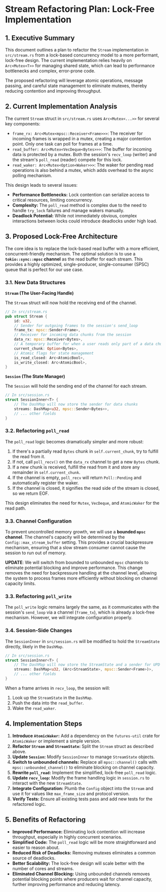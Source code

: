# Stream Refactoring Plan: Lock-Free Implementation

## 1. Executive Summary

This document outlines a plan to refactor the `Stream` implementation in `src/stream.rs` from a lock-based concurrency model to a more performant, lock-free design. The current implementation relies heavily on `Arc<Mutex<T>>` for managing shared state, which can lead to performance bottlenecks and complex, error-prone code.

The proposed refactoring will leverage atomic operations, message passing, and careful state management to eliminate mutexes, thereby reducing contention and improving throughput.

## 2. Current Implementation Analysis

The current `Stream` struct in `src/stream.rs` uses `Arc<Mutex<...>>` for several key components:

*   `frame_rx: Arc<Mutex<mpsc::Receiver<Frame>>>`: The receiver for incoming frames is wrapped in a mutex, creating a major contention point. Only one task can poll for frames at a time.
*   `read_buffer: Arc<Mutex<VecDeque<Bytes>>>`: The buffer for incoming data is protected by a mutex. Both the session's `recv_loop` (writer) and the stream's `poll_read` (reader) compete for this lock.
*   `read_waker: Arc<Mutex<Option<Waker>>>`: The waker for pending read operations is also behind a mutex, which adds overhead to the async polling mechanism.

This design leads to several issues:
*   **Performance Bottlenecks:** Lock contention can serialize access to critical resources, limiting concurrency.
*   **Complexity:** The `poll_read` method is complex due to the need to handle `try_lock` failures and manage wakers manually.
*   **Deadlock Potential:** While not immediately obvious, complex interactions between locks could introduce deadlocks under high load.

## 3. Proposed Lock-Free Architecture

The core idea is to replace the lock-based read buffer with a more efficient, concurrent-friendly mechanism. The optimal solution is to use a **`tokio::sync::mpsc` channel** as the read buffer for each stream. This provides a highly optimized, single-producer, single-consumer (SPSC) queue that is perfect for our use case.

### 3.1. New Data Structures

**`Stream` (The User-Facing Handle)**

The `Stream` struct will now hold the receiving end of the channel.

```rust
// In src/stream.rs
pub struct Stream {
    id: u32,
    // Sender for outgoing frames to the session's send_loop
    frame_tx: mpsc::Sender<Frame>,
    // Receiver for incoming data chunks from the session
    data_rx: mpsc::Receiver<Bytes>,
    // A temporary buffer for when a user reads only part of a data chunk
    current_chunk: Option<Bytes>,
    // Atomic flags for state management
    is_read_closed: Arc<AtomicBool>,
    is_write_closed: Arc<AtomicBool>,
}
```

**`Session` (The State Manager)**

The `Session` will hold the sending end of the channel for each stream.

```rust
// In src/session.rs
struct SessionInner<T> {
    // The DashMap will now store the sender for data chunks
    streams: DashMap<u32, mpsc::Sender<Bytes>>,
    // ... other fields
}
```

### 3.2. Refactoring `poll_read`

The `poll_read` logic becomes dramatically simpler and more robust:

1.  If there's a partially read `Bytes` chunk in `self.current_chunk`, try to fulfill the read from it.
2.  If not, call `poll_recv()` on the `data_rx` channel to get a new `Bytes` chunk.
3.  If a new chunk is received, fulfill the read from it and store any remainder in `self.current_chunk`.
4.  If the channel is empty, `poll_recv` will return `Poll::Pending` and automatically register the waker.
5.  If the channel is closed, it signifies the read side of the stream is closed, so we return EOF.

This design eliminates the need for `Mutex`, `VecDeque`, and `AtomicWaker` for the read path.

### 3.3. Channel Configuration

To prevent uncontrolled memory growth, we will use a **bounded `mpsc` channel**. The channel's capacity will be determined by the `Config::max_stream_buffer` setting. This provides a crucial backpressure mechanism, ensuring that a slow stream consumer cannot cause the session to run out of memory.

**UPDATE**: We will switch from bounded to unbounded `mpsc` channels to eliminate potential blocking and improve performance. This change removes the need for backpressure handling at the channel level, allowing the system to process frames more efficiently without blocking on channel capacity limits.

### 3.3. Refactoring `poll_write`

The `poll_write` logic remains largely the same, as it communicates with the session's `send_loop` via a channel (`frame_tx`), which is already a lock-free mechanism. However, we will integrate configuration properly.

### 3.4. Session-Side Changes

The `SessionInner` in `src/session.rs` will be modified to hold the `StreamState` directly, likely in the `DashMap`.

```rust
// In src/session.rs
struct SessionInner<T> {
    // The DashMap will now store the StreamState and a sender for UPD frames
    streams: DashMap<u32, (Arc<StreamState>, mpsc::Sender<Frame>)>,
    // ... other fields
}
```

When a frame arrives in `recv_loop`, the session will:
1.  Look up the `StreamState` in the `DashMap`.
2.  Push the data into the `read_buffer`.
3.  Wake the `read_waker`.

## 4. Implementation Steps

1.  **Introduce `AtomicWaker`:** Add a dependency on the `futures-util` crate for `AtomicWaker` or implement a simple version.
2.  **Refactor `Stream` and `StreamState`:** Split the `Stream` struct as described above.
3.  **Update `Session`:** Modify `SessionInner` to manage `StreamState` objects.
4.  **Switch to unbounded channels:** Replace all `mpsc::channel()` calls with `mpsc::unbounded_channel()` to eliminate blocking on channel capacity.
5.  **Rewrite `poll_read`:** Implement the simplified, lock-free `poll_read` logic.
6.  **Update `recv_loop`:** Modify the frame handling logic in `session.rs` to interact with the new `StreamState`.
7.  **Integrate Configuration:** Plumb the `Config` object into the `Stream` and use it for values like `max_frame_size` and protocol version.
8.  **Verify Tests:** Ensure all existing tests pass and add new tests for the refactored logic.

## 5. Benefits of Refactoring

*   **Improved Performance:** Eliminating lock contention will increase throughput, especially in highly concurrent scenarios.
*   **Simplified Code:** The `poll_read` logic will be more straightforward and easier to reason about.
*   **Reduced Risk of Deadlocks:** Removing mutexes eliminates a common source of deadlocks.
*   **Better Scalability:** The lock-free design will scale better with the number of cores and streams.
*   **Eliminated Channel Blocking:** Using unbounded channels removes potential blocking points where producers wait for channel capacity, further improving performance and reducing latency.